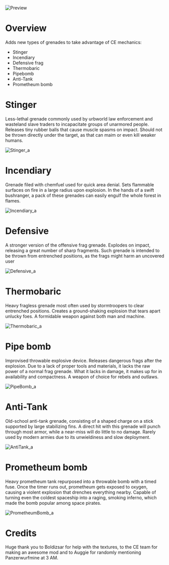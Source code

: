 
![Preview](https://user-images.githubusercontent.com/54061981/169286994-ef9415b7-a62a-4524-b9ec-1e8ab886f324.png)


# Overview
Adds new types of grenades to take advantage of CE mechanics:

* Stinger
* Incendiary
* Defensive frag
* Thermobaric
* Pipebomb
* Anti-Tank
* Prometheum bomb

# Stinger
Less-lethal grenade commonly used by urbworld law enforcement and wasteland slave traders to incapacitate groups of unarmored people. Releases tiny rubber balls that cause muscle spasms on impact. Should not be thrown directly under the target, as that can maim or even kill weaker humans.

![Stinger_a](https://user-images.githubusercontent.com/54061981/168669788-ea685f29-41a7-4e2b-9f4e-65cea99437e7.png)

# Incendiary
Grenade filed with chemfuel used for quick area denial. Sets flammable surfaces on fire in a large radius upon explosion. In the hands of a swift bushranger, a pack of these grenades can easily engulf the whole forest in flames.

![Incendiary_a](https://user-images.githubusercontent.com/54061981/168669829-04988cf5-27ee-4986-9eb2-c7c6573bda9b.png)

# Defensive
A stronger version of the offensive frag grenade. Explodes on impact, releasing a great number of sharp fragments. Such grenade is intended to be thrown from entrenched positions, as the frags might harm an uncovered user

![Defensive_a](https://user-images.githubusercontent.com/54061981/168670109-5202f775-7fb5-41a3-ad86-6fc24f2d9f03.png)

# Thermobaric
Heavy fragless grenade most often used by stormtroopers to clear entrenched positions. Creates a ground-shaking explosion that tears apart unlucky foes. A formidable weapon against both man and machine. 

![Thermobaric_a](https://user-images.githubusercontent.com/54061981/168669753-0dddf27f-3c33-4880-a523-008c785f18e2.png)

# Pipe bomb
Improvised throwable explosive device. Releases dangerous frags after the explosion. Due to a lack of proper tools and materials, it lacks the raw power of a normal frag grenade. What it lacks in damage, it makes up for in availability and compactness. A weapon of choice for rebels and outlaws.

![PipeBomb_a](https://user-images.githubusercontent.com/54061981/168669883-db1bb502-28eb-4433-b9a6-6bd665bf7f66.png)

# Anti-Tank
Old-school anti-tank grenade, consisting of a shaped charge on a stick supported by large stabilizing fins. A direct hit with this grenade will punch through most armor, while a near-miss will do little to no damage. Rarely used by modern armies due to its unwieldiness and slow deployment.

![AntiTank_a](https://user-images.githubusercontent.com/54061981/168669898-22c2c623-9660-4a93-a4c0-c858bad70856.png)

# Prometheum bomb
Heavy prometheum tank repurposed into a throwable bomb with a timed fuse. Once the timer runs out, prometheum gets exposed to oxygen, causing a violent explosion that drenches everything nearby. Capable of turning even the coldest spaceship into a raging, smoking inferno, which made the bomb popular among space pirates.

![PrometheumBomb_a](https://user-images.githubusercontent.com/54061981/169287055-571a4a9c-9034-47f8-b810-f53be1310744.png)

# Credits

Huge thank you to Boldizsar for help with the textures, to the CE team for making an awesome mod and to Auggie for randomly mentioning Panzerwurfmine at 3 AM.
